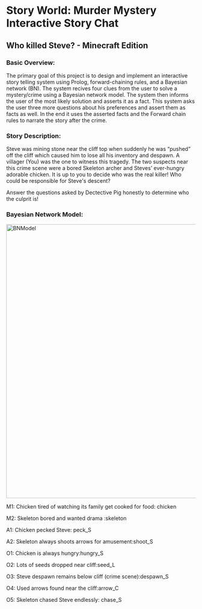 # Story World: Murder Mystery Interactive Story Chat

## Who killed Steve? - Minecraft Edition

### Basic Overview:
The primary goal of this project is to design and implement an interactive story telling system using Prolog, forward-chaining rules, and a Bayesian network (BN). 
The system recives four clues from the user to solve a mystery/crime using a Bayesian network model. 
The system then informs the user of the most likely solution and asserts it as a fact. 
This system asks the user three more questions about his preferences and assert them as facts as well.
In the end it uses the asserted facts and the Forward chain rules to narrate the story after the crime.

### Story Description:
Steve was mining stone near the cliff top when suddenly he was “pushed” off the cliff which caused him to lose all his inventory and despawn. 
A villager (You) was the one to witness this tragedy. 
The two suspects near this crime scene were a bored Skeleton archer and Steves’ ever-hungry adorable chicken.
It is up to you to decide who was the real killer! 
Who could be responsible for Steve's descent?  

Answer the questions asked by Dectective Pig honestly to determine who the culprit is!

### Bayesian Network Model:

<img width="729" alt="BNModel" src="https://user-images.githubusercontent.com/69876473/153525667-257b7bfe-555b-496e-a065-9f53270fe3c1.png">

M1: Chicken tired of watching its family get cooked for food: chicken

M2: Skeleton bored and wanted drama :skeleton

A1: Chicken pecked Steve: peck_S

A2: Skeleton always shoots arrows for amusement:shoot_S

O1: Chicken is always hungry:hungry_S

O2: Lots of seeds dropped near cliff:seed_L

O3: Steve despawn remains below cliff (crime scene):despawn_S

O4: Used arrows found near the cliff:arrow_C 

O5: Skeleton chased Steve endlessly: chase_S
